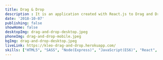 ```yaml
---
title: Drag & Drop
description : It is an application created with React.js to Drag and Drop cards. I hope you like it.
date: '2018-10-07'
publishing: false
showHome: false
desktopImg: drag-and-drop-desktop.jpeg
phoneImg: drag-and-drop-mobile.jpeg
bgImg: drag-and-drop-desktop.jpeg
liveLink: https://kleo-drag-and-drop.herokuapp.com/
skills: ["HTML5", "SASS", "Node(Express)", "JavaScript(ES6)", "React", "Redux"]
---
```

